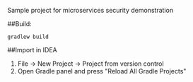 
Sample project for microservices security demonstration

##Build:
```
gradlew build
```

##Import in IDEA
1. File -> New Project -> Project from version control
2. Open Gradle panel and press "Reload All Gradle Projects"
